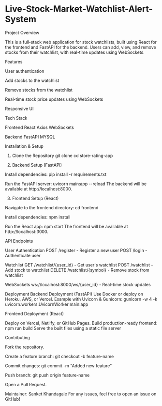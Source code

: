 # Live-Stock-Market-Watchlist-Alert-System

Project Overview

This is a full-stack web application for stock watchlists, built using React for the frontend and FastAPI for the backend. Users can add, view, and remove stocks from their watchlist, with real-time updates using WebSockets.

Features

User authentication

Add stocks to the watchlist

Remove stocks from the watchlist

Real-time stock price updates using WebSockets

Responsive UI

Tech Stack

Frontend
React
Axios
WebSockets

Backend
FastAPI
MYSQL

Installation & Setup
1. Clone the Repository
   git clone <your-repository-link>
   cd store-rating-app

2. Backend Setup (FastAPI)

Install dependencies:
pip install -r requirements.txt

Run the FastAPI server:
uvicorn main:app --reload
The backend will be available at http://localhost:8000.

3. Frontend Setup (React)

Navigate to the frontend directory:
cd frontend

Install dependencies:
npm install

Run the React app:
npm start
The frontend will be available at http://localhost:3000.

API Endpoints

User Authentication
POST /register - Register a new user
POST /login - Authenticate user

Watchlist
GET /watchlist/{user_id} - Get user's watchlist
POST /watchlist - Add stock to watchlist
DELETE /watchlist/{symbol} - Remove stock from watchlist

WebSockets
ws://localhost:8000/ws/{user_id} - Real-time stock updates

Deployment
Backend Deployment (FastAPI)
Use Docker or deploy on Heroku, AWS, or Vercel.
Example with Uvicorn & Gunicorn:
gunicorn -w 4 -k uvicorn.workers.UvicornWorker main:app

Frontend Deployment (React)

Deploy on Vercel, Netlify, or GitHub Pages.
Build production-ready frontend:
npm run build
Serve the built files using a static file server

Contributing

Fork the repository.

Create a feature branch: git checkout -b feature-name

Commit changes: git commit -m "Added new feature"

Push branch: git push origin feature-name

Open a Pull Request.

Maintainer: Sanket Khandagale
For any issues, feel free to open an issue on GitHub!
